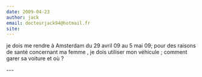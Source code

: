 ```yaml
---
date: 2009-04-23
author: jack
email: docteurjack94@hotmail.fr
site: 
---
```


<p>je dois me rendre à Amsterdam du  29 avril 09 au 5 mai 09; pour des raisons de santé concernant ma femme , je dois utiliser mon véhicule ; comment garer sa voiture et où ?</p>
---